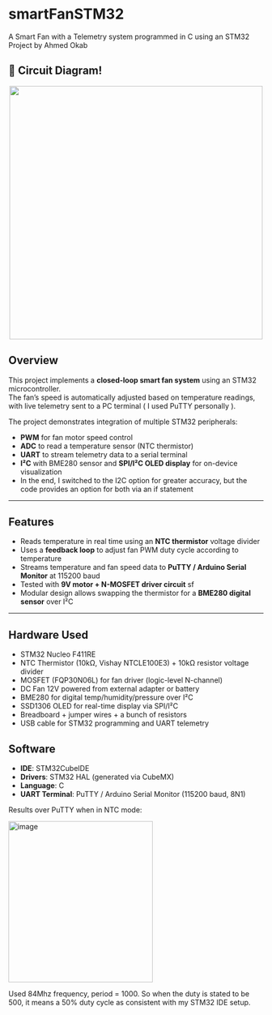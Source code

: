 # smartFanSTM32
A Smart Fan with a Telemetry system programmed in C using an STM32
Project by Ahmed Okab

## 🔌 Circuit Diagram!
<p align="center">
  <img src="https://github.com/user-attachments/assets/5a2f8220-a0d4-435c-8e2c-9c0904757b90" width="500" />
</p>

##  Overview
This project implements a **closed-loop smart fan system** using an STM32 microcontroller.  
The fan’s speed is automatically adjusted based on temperature readings, with live telemetry sent to a PC terminal ( I used PuTTY personally ).

The project demonstrates integration of multiple STM32 peripherals:
- **PWM** for fan motor speed control  
- **ADC** to read a temperature sensor (NTC thermistor)  
- **UART** to stream telemetry data to a serial terminal  
-  **I²C** with BME280 sensor and **SPI/I²C OLED display** for on-device visualization
-  In the end, I switched to the I2C option for greater accuracy, but the  code provides an option for both via an if statement

---

##  Features
- Reads temperature in real time using an **NTC thermistor** voltage divider  
- Uses a **feedback loop** to adjust fan PWM duty cycle according to temperature  
- Streams temperature and fan speed data to **PuTTY / Arduino Serial Monitor** at 115200 baud  
- Tested with **9V motor + N-MOSFET driver circuit** sf
- Modular design allows swapping the thermistor for a **BME280 digital sensor** over I²C
  

---

##  Hardware Used
- STM32 Nucleo F411RE
- NTC Thermistor (10kΩ, Vishay NTCLE100E3) + 10kΩ resistor voltage divider  
- MOSFET (FQP30N06L) for fan driver (logic-level N-channel)  
- DC Fan 12V powered from external adapter or battery  
- BME280 for digital temp/humidity/pressure over I²C  
- SSD1306 OLED for real-time display via SPI/I²C  
- Breadboard + jumper wires + a bunch of resistors
- USB cable for STM32 programming and UART telemetry  

## Software
- **IDE**: STM32CubeIDE  
- **Drivers**: STM32 HAL (generated via CubeMX)  
- **Language**: C  
- **UART Terminal**: PuTTY / Arduino Serial Monitor (115200 baud, 8N1)

Results over PuTTY when in NTC mode: 


<img width="285" height="318" alt="image" src="https://github.com/user-attachments/assets/44117303-2aca-4638-9802-3a1fd89f0079" />

Used 84Mhz frequency, period = 1000. So when the duty is stated to be 500, it means a 50% duty cycle as consistent with my STM32 IDE setup.



